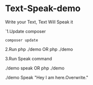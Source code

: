 # Text-Speak-demo
Write your Text, Text Will Speak it 

`1.Update composer
```
composer update
```

2.Run php
./demo OR php ./demo

3.Run Speak command

./demo speak OR php ./demo


./demo Speak "Hey I am here.Overwrite."


